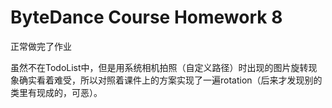 # ByteDance Course Homework 8



正常做完了作业

虽然不在TodoList中，但是用系统相机拍照（自定义路径）时出现的图片旋转现象确实看着难受，所以对照着课件上的方案实现了一遍rotation（后来才发现别的类里有现成的，可恶）。
